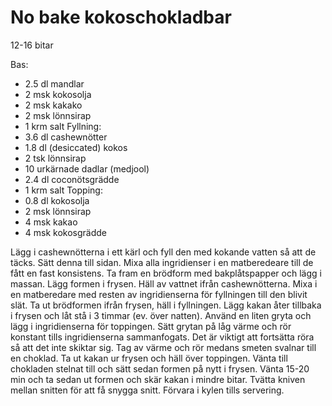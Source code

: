 # No bake kokoschokladbar

12-16 bitar

Bas:
  - 2.5 dl mandlar
  - 2 msk kokosolja
  - 2 msk kakako
  - 2 msk lönnsirap
  - 1 krm salt
Fyllning:
  - 3.6 dl cashewnötter
  - 1.8 dl (desiccated) kokos
  - 2 tsk lönnsirap
  - 10 urkärnade dadlar (medjool)
  - 2.4 dl coconötsgrädde
  - 1 krm salt
Topping:
  - 0.8 dl kokosolja
  - 2 msk lönnsirap
  - 4 msk kakao
  - 4 msk kokosgrädde
 
 Lägg i cashewnötterna i ett kärl och fyll den med kokande vatten så att de täcks. 
 Sätt denna till sidan. Mixa alla ingridienser i en matberedeare till de fått en fast konsistens. 
 Ta fram en brödform med bakplåtspapper och lägg i massan. Lägg formen i frysen. 
 Häll av vattnet ifrån cashewnötterna. Mixa i en matberedare med resten av ingridienserna för fyllningen till den blivit slät. 
 Ta ut brödformen ifrån frysen, häll i fyllningen. Lägg kakan åter tillbaka i frysen och låt stå i 3 timmar (ev. över natten). 
 Använd en liten gryta och lägg i ingridienserna för toppingen. Sätt grytan på låg värme och rör konstant tills ingridienserna sammanfogats. 
 Det är viktigt att fortsätta röra så att det inte skiktar sig. Tag av värme och rör medans smeten svalnar till en choklad. 
 Ta ut kakan ur frysen och häll över toppingen. Vänta till chokladen stelnat till och sätt sedan formen på nytt i frysen. 
 Vänta 15-20 min och ta sedan ut formen och skär kakan i mindre bitar. Tvätta kniven mellan snitten för att få snygga snitt. 
 Förvara i kylen tills servering. 
